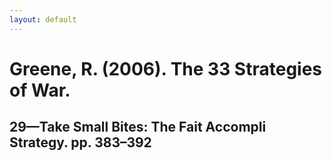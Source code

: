```yaml
---
layout: default
---
```


# Greene, R. (2006). The 33 Strategies of War.

## 29—Take Small Bites: The Fait Accompli Strategy. pp. 383–392
